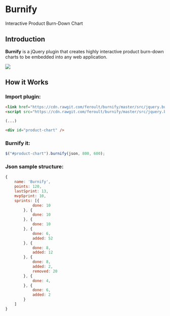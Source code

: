 # Burnify
Interactive Product Burn-Down Chart

## Introduction

**Burnify** is a jQuery plugin that creates highly interactive product burn-down charts to be embedded into any web application.

![](https://github.com/feroult/burnify/blob/master/sample.png)

## How it Works

### Import plugin:
```html
<link href="https://cdn.rawgit.com/feroult/burnify/master/src/jquery.burnify.css" rel="stylesheet" type="text/css">
<script src="https://cdn.rawgit.com/feroult/burnify/master/src/jquery.burnify.js"></script>

(...)

<div id="product-chart" />
```

### Burnify it:
```javascript
$("#product-chart").burnify(json, 800, 600);
```

### Json sample structure:
```javascript
{
    name: 'Burnify',
    points: 120,
    lastSprint: 13,
    mvpSprint: 10,
    sprints: [{
            done: 10
        }, {
            done: 10
        }, {
            done: 10
        }, {
            done: 6,
            added: 52
        }, {
            done: 8,
            added: 12
        }, {
            done: 8,
            added: 2,
            removed: 20
        }, {
            done: 4,
        }, {
            done: 6,
            added: 2
        }
    ]
}
```
